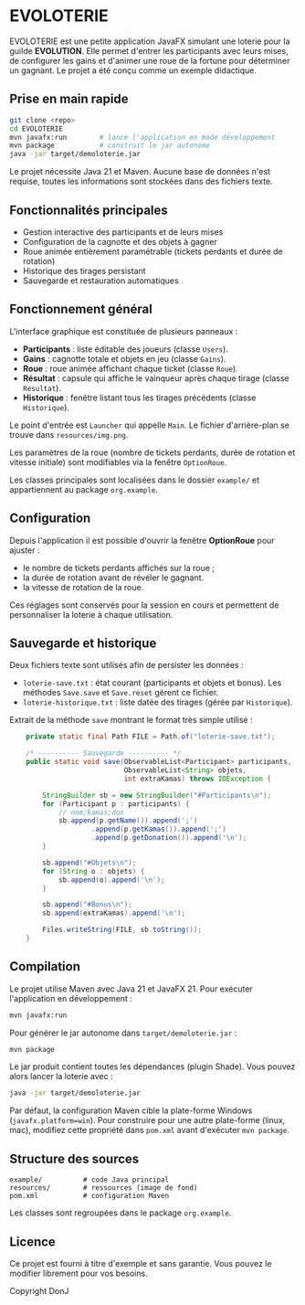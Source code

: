 # EVOLOTERIE

EVOLOTERIE est une petite application JavaFX simulant une loterie pour la guilde **EVOLUTION**. Elle permet d'entrer les participants avec leurs mises, de configurer les gains et d'animer une roue de la fortune pour déterminer un gagnant. Le projet a été conçu comme un exemple didactique.

## Prise en main rapide

```bash
git clone <repo>
cd EVOLOTERIE
mvn javafx:run        # lance l'application en mode développement
mvn package           # construit le jar autonome
java -jar target/demoloterie.jar
```

Le projet nécessite Java 21 et Maven. Aucune base de données n'est requise, toutes les informations sont stockées dans des fichiers texte.

## Fonctionnalités principales

- Gestion interactive des participants et de leurs mises
- Configuration de la cagnotte et des objets à gagner
- Roue animée entièrement paramétrable (tickets perdants et durée de rotation)
- Historique des tirages persistant
- Sauvegarde et restauration automatiques

## Fonctionnement général

L'interface graphique est constituée de plusieurs panneaux :

- **Participants** : liste éditable des joueurs (classe `Users`).
- **Gains** : cagnotte totale et objets en jeu (classe `Gains`).
- **Roue** : roue animée affichant chaque ticket (classe `Roue`).
- **Résultat** : capsule qui affiche le vainqueur après chaque tirage (classe `Resultat`).
- **Historique** : fenêtre listant tous les tirages précédents (classe `Historique`).

Le point d'entrée est `Launcher` qui appelle `Main`. Le fichier d'arrière-plan se trouve dans `resources/img.png`.

Les paramètres de la roue (nombre de tickets perdants, durée de rotation et vitesse initiale) sont modifiables via la fenêtre `OptionRoue`.

Les classes principales sont localisées dans le dossier `example/` et appartiennent au package `org.example`.

## Configuration

Depuis l'application il est possible d'ouvrir la fenêtre **OptionRoue** pour ajuster :

- le nombre de tickets perdants affichés sur la roue ;
- la durée de rotation avant de révéler le gagnant.
- la vitesse de rotation de la roue.

Ces réglages sont conservés pour la session en cours et permettent de personnaliser la loterie à chaque utilisation.

## Sauvegarde et historique

Deux fichiers texte sont utilisés afin de persister les données :

- `loterie-save.txt` : état courant (participants et objets et bonus). Les méthodes `Save.save` et `Save.reset` gèrent ce fichier.
- `loterie-historique.txt` : liste datée des tirages (gérée par `Historique`).

Extrait de la méthode `save` montrant le format très simple utilisé :

```java
    private static final Path FILE = Path.of("loterie-save.txt");

    /* ---------- Sauvegarde ---------- */
    public static void save(ObservableList<Participant> participants,
                            ObservableList<String> objets,
                            int extraKamas) throws IOException {

        StringBuilder sb = new StringBuilder("#Participants\n");
        for (Participant p : participants) {
            // nom;kamas;don
            sb.append(p.getName()).append(';')
                    .append(p.getKamas()).append(';')
                    .append(p.getDonation()).append('\n');
        }

        sb.append("#Objets\n");
        for (String o : objets) {
            sb.append(o).append('\n');
        }

        sb.append("#Bonus\n");
        sb.append(extraKamas).append('\n');

        Files.writeString(FILE, sb.toString());
    }
```

## Compilation

Le projet utilise Maven avec Java 21 et JavaFX 21.
Pour exécuter l'application en développement :

```bash
mvn javafx:run
```

Pour générer le jar autonome dans `target/demoloterie.jar` :

```bash
mvn package
```

Le jar produit contient toutes les dépendances (plugin Shade). Vous pouvez alors lancer la loterie avec :

```bash
java -jar target/demoloterie.jar
```

Par défaut, la configuration Maven cible la plate-forme Windows (`javafx.platform=win`).
Pour construire pour une autre plate-forme (linux, mac), modifiez cette propriété dans `pom.xml` avant d'exécuter `mvn package`.

## Structure des sources

```
example/          # code Java principal
resources/        # ressources (image de fond)
pom.xml           # configuration Maven
```

Les classes sont regroupées dans le package `org.example`.

## Licence

Ce projet est fourni à titre d'exemple et sans garantie. Vous pouvez le modifier librement pour vos besoins.


Copyright DonJ
